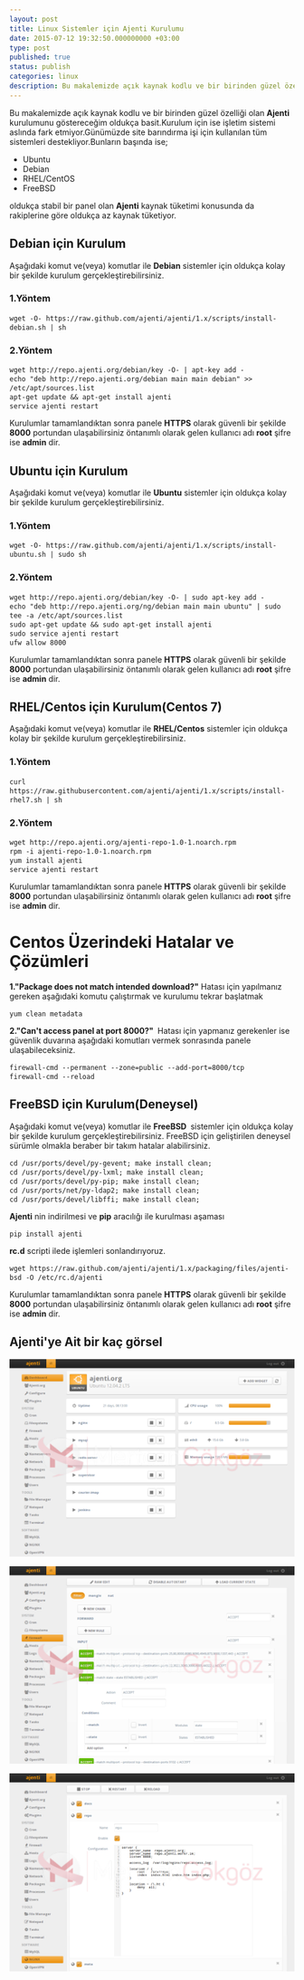 ```yaml
---
layout: post
title: Linux Sistemler için Ajenti Kurulumu
date: 2015-07-12 19:32:50.000000000 +03:00
type: post
published: true
status: publish
categories: linux
description: Bu makalemizde açık kaynak kodlu ve bir birinden güzel özelliği olan Ajenti kurulumunu göstereceğim oldukça basit olan kurulumunda işletim
---
```


Bu makalemizde açık kaynak kodlu ve bir birinden güzel özelliği olan **Ajenti** kurulumunu göstereceğim oldukça basit.Kurulum için ise işletim sistemi aslında fark etmiyor.Günümüzde site barındırma işi için kullanılan tüm sistemleri destekliyor.Bunların başında ise;

- Ubuntu
- Debian
- RHEL/CentOS
- FreeBSD

oldukça stabil bir panel olan **Ajenti** kaynak tüketimi konusunda da rakiplerine göre oldukça az kaynak tüketiyor.

## Debian için Kurulum

Aşağıdaki komut ve(veya) komutlar ile **Debian** sistemler için oldukça kolay bir şekilde kurulum gerçekleştirebilirsiniz.

### 1.Yöntem

    wget -O- https://raw.github.com/ajenti/ajenti/1.x/scripts/install-debian.sh | sh

### 2.Yöntem

    wget http://repo.ajenti.org/debian/key -O- | apt-key add -
    echo "deb http://repo.ajenti.org/debian main main debian" >> /etc/apt/sources.list
    apt-get update && apt-get install ajenti
    service ajenti restart

Kurulumlar tamamlandıktan sonra panele **HTTPS** olarak güvenli bir şekilde **8000** portundan ulaşabilirsiniz öntanımlı olarak gelen kullanıcı adı **root** şifre ise **admin** dir.

## Ubuntu için Kurulum

Aşağıdaki komut ve(veya) komutlar ile **Ubuntu** sistemler için oldukça kolay bir şekilde kurulum gerçekleştirebilirsiniz.

### 1.Yöntem

    wget -O- https://raw.github.com/ajenti/ajenti/1.x/scripts/install-ubuntu.sh | sudo sh

### 2.Yöntem

    wget http://repo.ajenti.org/debian/key -O- | sudo apt-key add -
    echo "deb http://repo.ajenti.org/ng/debian main main ubuntu" | sudo tee -a /etc/apt/sources.list
    sudo apt-get update && sudo apt-get install ajenti
    sudo service ajenti restart
    ufw allow 8000

Kurulumlar tamamlandıktan sonra panele **HTTPS** olarak güvenli bir şekilde **8000** portundan ulaşabilirsiniz öntanımlı olarak gelen kullanıcı adı **root** şifre ise **admin** dir.

## RHEL/Centos için Kurulum(Centos 7)

Aşağıdaki komut ve(veya) komutlar ile **RHEL/Centos** sistemler için oldukça kolay bir şekilde kurulum gerçekleştirebilirsiniz.

### 1.Yöntem

    curl https://raw.githubusercontent.com/ajenti/ajenti/1.x/scripts/install-rhel7.sh | sh

### 2.Yöntem

    wget http://repo.ajenti.org/ajenti-repo-1.0-1.noarch.rpm
    rpm -i ajenti-repo-1.0-1.noarch.rpm
    yum install ajenti
    service ajenti restart

Kurulumlar tamamlandıktan sonra panele **HTTPS** olarak güvenli bir şekilde **8000** portundan ulaşabilirsiniz öntanımlı olarak gelen kullanıcı adı **root** şifre ise **admin** dir.

# Centos Üzerindeki Hatalar ve Çözümleri

**1."Package does not match intended download?"** Hatası için yapılmanız gereken aşağıdaki komutu çalıştırmak ve kurulumu tekrar başlatmak

    yum clean metadata

**2."Can't access panel at port 8000?"&nbsp;** Hatası için yapmanız gerekenler ise güvenlik duvarına aşağıdaki komutları vermek sonrasında panele ulaşabileceksiniz.

    firewall-cmd --permanent --zone=public --add-port=8000/tcp
    firewall-cmd --reload

## FreeBSD için Kurulum(Deneysel)

Aşağıdaki komut ve(veya) komutlar ile **FreeBSD&nbsp;** sistemler için oldukça kolay bir şekilde kurulum gerçekleştirebilirsiniz. FreeBSD için geliştirilen deneysel sürümle olmakla beraber bir takım hatalar alabilirsiniz.

    cd /usr/ports/devel/py-gevent; make install clean;
    cd /usr/ports/devel/py-lxml; make install clean;
    cd /usr/ports/devel/py-pip; make install clean;
    cd /usr/ports/net/py-ldap2; make install clean;
    cd /usr/ports/devel/libffi; make install clean;

**Ajenti** nin indirilmesi ve **pip** aracılığı ile kurulması aşaması

    pip install ajenti

**rc.d** scripti ilede işlemleri sonlandırıyoruz.

    wget https://raw.github.com/ajenti/ajenti/1.x/packaging/files/ajenti-bsd -O /etc/rc.d/ajenti

Kurulumlar tamamlandıktan sonra panele **HTTPS** olarak güvenli bir şekilde **8000** portundan ulaşabilirsiniz öntanımlı olarak gelen kullanıcı adı **root** şifre ise **admin** dir.

## Ajenti'ye Ait bir kaç görsel

![ajentianagorsel1](/assets/ajentianagorsel1.png)

![ajentiguvenlikduvari2](/assets/ajentiguvenlikduvari2.png)

![ajentinginx4](/assets/ajentinginx4.png)
